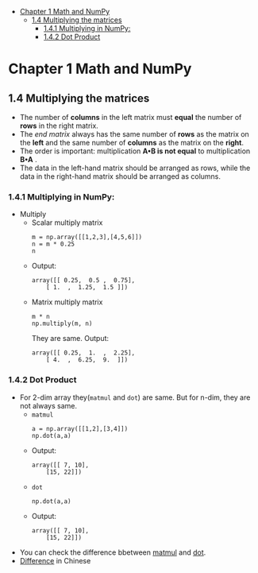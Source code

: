 

<!--
 * @Author       : Jingsheng Lyu
 * @Date         : 2020-06-29 19:35:07
 * @LastEditors  : Jingsheng Lyu
 * @LastEditTime : 2020-06-29 21:43:49
 * @FilePath     : /Deep_Learning/Chapter1/CH1_4/README.md
 * @Github       : https://github.com/jingshenglyu
 * @Web          : https://jingshenglyu.github.io/
 * @E-Mail       : jingshenglyu@gmail.com
--> 

<!-- TOC -->

- [Chapter 1 Math and NumPy](#chapter-1-math-and-numpy)
    - [1.4 Multiplying the matrices](#14-multiplying-the-matrices)
        - [1.4.1 Multiplying in NumPy:](#141-multiplying-in-numpy)
        - [1.4.2 Dot Product](#142-dot-product)

<!-- /TOC -->
# Chapter 1 Math and NumPy

## 1.4 Multiplying the matrices

* The number of **columns** in the left matrix must **equal** the number of **rows** in the right matrix.
* The *end matrix* always has the same number of **rows** as the matrix on the **left** and the same number of **columns** as the matrix on the **right**.
* The order is important: multiplication **A•B is not equal** to multiplication **B•A** .
* The data in the left-hand matrix should be arranged as rows, while the data in the right-hand matrix should be arranged as columns.

### 1.4.1 Multiplying in NumPy:  
* Multiply
    * Scalar multiply matrix  
        ```
        m = np.array([[1,2,3],[4,5,6]])
        n = m * 0.25
        n
        ```
    * Output:  
        ```
        array([[ 0.25,  0.5 ,  0.75],
            [ 1.  ,  1.25,  1.5 ]])
        ```
    * Matrix multiply matrix
        ```
        m * n
        np.multiply(m, n)
        ```
        They are same. Output:
        ```
        array([[ 0.25,  1.  ,  2.25],
            [ 4.  ,  6.25,  9.  ]])
        ```

### 1.4.2 Dot Product

* For 2-dim array they(`matmul` and `dot`) are same. But for n-dim, they are not always same. 
    * `matmul`
        ```
        a = np.array([[1,2],[3,4]])
        np.dot(a,a)
        ```
    * Output: 
        ```
        array([[ 7, 10],
            [15, 22]])
        ```
    * `dot`
        ```
        np.dot(a,a)
        ```
    * Output: 
        ```
        array([[ 7, 10],
            [15, 22]])
        ```
* You can check the difference bbetween [matmul](https://numpy.org/doc/stable/reference/generated/numpy.matmul.html#numpy.matmul) and [dot](https://numpy.org/doc/stable/reference/generated/numpy.dot.html).
* [Difference](https://blog.csdn.net/yexiaohhjk/article/details/82659818) in Chinese 


